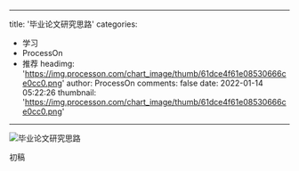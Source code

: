
---
title: '毕业论文研究思路'
categories: 
 - 学习
 - ProcessOn
 - 推荐
headimg: 'https://img.processon.com/chart_image/thumb/61dce4f61e08530666ce0cc0.png'
author: ProcessOn
comments: false
date: 2022-01-14 05:22:26
thumbnail: 'https://img.processon.com/chart_image/thumb/61dce4f61e08530666ce0cc0.png'
---

<div>   
<img class="thumb" alt="毕业论文研究思路" src="https://img.processon.com/chart_image/thumb/61dce4f61e08530666ce0cc0.png" referrerpolicy="no-referrer">
<p>初稿</p>  
</div>
            